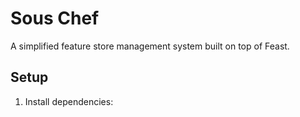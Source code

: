 # Sous Chef

A simplified feature store management system built on top of Feast.

## Setup

1. Install dependencies:
